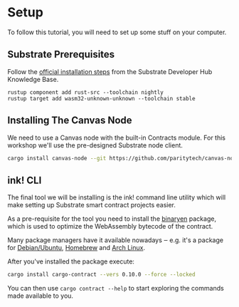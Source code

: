 Setup
===

To follow this tutorial, you will need to set up some stuff on your computer.

## Substrate Prerequisites

Follow the
[official installation steps](https://substrate.dev/docs/en/knowledgebase/getting-started/) from the
Substrate Developer Hub Knowledge Base.

```
rustup component add rust-src --toolchain nightly
rustup target add wasm32-unknown-unknown --toolchain stable
```

## Installing The Canvas Node

We need to use a Canvas node with the built-in Contracts module. For this workshop we'll use the pre-designed Substrate node client.

```bash
cargo install canvas-node --git https://github.com/paritytech/canvas-node.git --tag v0.1.5 --force --locked
```

## ink! CLI

The final tool we will be installing is the ink! command line utility which will make setting up Substrate smart contract projects easier.

As a pre-requisite for the tool you need to install the [binaryen](https://github.com/WebAssembly/binaryen) package, which is used to optimize the WebAssembly bytecode of the contract.

Many package managers have it available nowadays ‒ e.g. it's a package for [Debian/Ubuntu](https://tracker.debian.org/pkg/binaryen),
[Homebrew](https://formulae.brew.sh/formula/binaryen) and [Arch Linux](https://archlinux.org/packages/community/x86_64/binaryen/).

After you've installed the package execute:

```bash
cargo install cargo-contract --vers 0.10.0 --force --locked
```

You can then use `cargo contract --help` to start exploring the commands made available to you.

